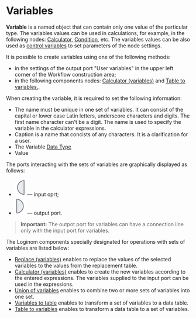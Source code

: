# Variables

**Variable** is a named object that can contain only one value of the particular type. The variables values can be used in calculations, for example, in the following nodes: [Calculator](../../processors/transformation/calc/README.md),
[Condition](../../processors/control/condition.md),
etc. The variables values can be also used as
[control variables](./control-variables.md)
to set parameters of the node settings.

It is possible to create variables using one of the following methods:

* in the settings of the output port "User variables" in the upper left corner of the Workflow construction area;
* in the following components nodes: [Calculator (variables)](../../processors/variables/variables-calc.md) and [Table to variables.](../../processors/variables/variables-from-table.md).

When creating the variable, it is required to set the following information:

* The name must be unique in one set of variables. It can consist of the capital or lower case Latin letters, underscore characters and digits. The first name character can't be a digit. The name is used to specify the variable in the calculator expressions.
* Caption is a name that concists of any characters. It is a clarification for a user.
* The Variable [Data Type](../../data/datatype.md)
* Value

The ports interacting with the sets of variables are graphically displayed as follows:

* ![](../../images/icons/app/node/ports/inputs/variable_inactive.svg) — input oprt;
* ![](../../images/icons/app/node/ports/outputs/variable_inactive.svg) — output port.

> **Important:** The outpot port for variables can have a connection line only with the input port for variables.

The Loginom components specially designated for operations with sets of variables are listed below:

* [Replace (variables)](../../processors/variables/variables-replace.md) enables to replace the values of the selected variables to the values from the replacement table.
* [Calculator (variables)](../../processors/variables/variables-calc.md) enables to create the new variables according to the entered expressions. The variables supplied to the input port can be used in the expressions.
* [Union of variables](../../processors/variables/variables-union.md) enables to combine two or more sets of variables into one set.
* [Variables to table](../../processors/variables/variables-to-table.md) enables to transform a set of variables to a data table.
* [Table to variables](../../processors/variables/variables-from-table.md) enables to transform a data table to a set of variables.
